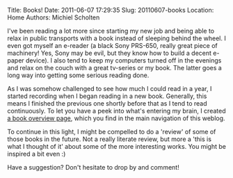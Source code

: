 Title: Books!
Date: 2011-06-07 17:29:35
Slug: 20110607-books
Location: Home
Authors: Michiel Scholten

<p>I've been reading a lot more since starting my new job and being able to relax in public transports with a book instead of sleeping behind the wheel. I even got myself an e-reader (a black Sony PRS-650, really great piece of machinery! Yes, Sony may be evil, but they know how to build a decent e-paper device). I also tend to keep my computers turned off in the evenings and relax on the couch with a great tv-series or my book. The latter goes a long way into getting some serious reading done.</p>

<p>As I was somehow challenged to see how much I could read in a year, I started recording when I began reading in a new book. Generally, this means I finished the previous one shortly before that as I tend to read continuously. To let you have a peek into what's entering my brain, I created <a href="http://dammit.nl/p/books">a book overview page</a>, which you find in the main navigation of this weblog.</p>

<p>To continue in this light, I might be compelled to do a 'review' of some of those books in the future. Not a really literate review, but more a 'this is what I thought of it' about some of the more interesting works. You might be inspired a bit even :)</p>

<p>Have a suggestion? Don't hesitate to drop by and comment!</p>